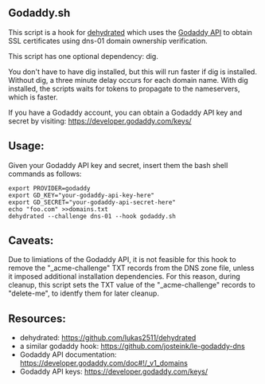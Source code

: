 ## Godaddy.sh

This script is a hook for [dehydrated](https://github.com/lukas2511/dehydrated) which uses the [Godaddy
API](https://developer.godaddy.com/doc#!/_v1_domains) to obtain
SSL certificates using dns-01 domain ownership verification.

This script has one optional dependency: dig.

You don't have to have dig installed, but this will run faster
if dig is installed.  Without dig, a three minute delay occurs
for each domain name.  With dig installed, the scripts waits for
tokens to propagate to the nameservers, which is faster.

If you have a Godaddy account, you can obtain a Godaddy API key
and secret by visiting: https://developer.godaddy.com/keys/

## Usage:

Given your Godaddy API key and secret, insert them the bash
shell commands as follows:

``` text
export PROVIDER=godaddy
export GD_KEY="your-godaddy-api-key-here"
export GD_SECRET="your-godaddy-api-secret-here"
echo "foo.com" >>domains.txt
dehydrated --challenge dns-01 --hook godaddy.sh
```
## Caveats:

Due to limiations of the Godaddy API, it is not feasible for
this hook to remove the "_acme-challenge" TXT records from the
DNS zone file, unless it imposed additional installation
dependencies.  For this reason, during cleanup, this script sets
the TXT value of the "_acme-challenge" records to "delete-me",
to identfy them for later cleanup.

## Resources:
+ dehydrated: https://github.com/lukas2511/dehydrated
+ a similar godaddy hook: https://github.com/josteink/le-godaddy-dns
+ Godaddy API documentation: https://developer.godaddy.com/doc#!/_v1_domains
+ Godaddy API keys: https://developer.godaddy.com/keys/
